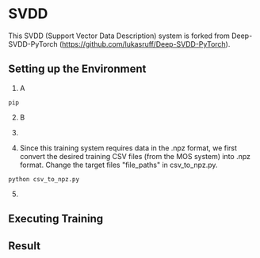 # SVDD

This SVDD (Support Vector Data Description) system is forked from Deep-SVDD-PyTorch (https://github.com/lukasruff/Deep-SVDD-PyTorch).

## Setting up the Environment

1. A

```
pip
```

2. B

3.

4. Since this training system requires data in the .npz format, we first convert the desired training CSV files (from the MOS system) into .npz format. Change the target files "file_paths" in csv_to_npz.py.

```
python csv_to_npz.py
```

5.

## Executing Training

## Result
